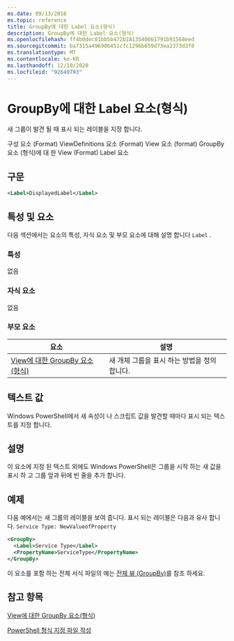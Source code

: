 ```yaml
---
ms.date: 09/13/2016
ms.topic: reference
title: GroupBy에 대한 Label 요소(형식)
description: GroupBy에 대한 Label 요소(형식)
ms.openlocfilehash: ff4b0dec01bb5b472b1813540661791b91568eed
ms.sourcegitcommit: ba7315a496986451cfc1296b659d73ea2373d3f0
ms.translationtype: MT
ms.contentlocale: ko-KR
ms.lasthandoff: 12/10/2020
ms.locfileid: "92649793"
---
```

# <a name="label-element-for-groupby-format"></a>GroupBy에 대한 Label 요소(형식)

새 그룹이 발견 될 때 표시 되는 레이블을 지정 합니다.

구성 요소 (Format) ViewDefinitions 요소 (Format) View 요소 (format) GroupBy 요소 (형식)에 대 한 View (Format) Label 요소

## <a name="syntax"></a>구문

```xml
<Label>DisplayedLabel</Label>
```

## <a name="attributes-and-elements"></a>특성 및 요소

다음 섹션에서는 요소의 특성, 자식 요소 및 부모 요소에 대해 설명 합니다 `Label` .

### <a name="attributes"></a>특성

없음

### <a name="child-elements"></a>자식 요소

없음

### <a name="parent-elements"></a>부모 요소

|요소|설명|
|-------------|-----------------|
|[View에 대한 GroupBy 요소(형식)](./groupby-element-for-view-format.md)|새 개체 그룹을 표시 하는 방법을 정의 합니다.|

## <a name="text-value"></a>텍스트 값

Windows PowerShell에서 새 속성이 나 스크립트 값을 발견할 때마다 표시 되는 텍스트를 지정 합니다.

## <a name="remarks"></a>설명

이 요소에 지정 된 텍스트 외에도 Windows PowerShell은 그룹을 시작 하는 새 값을 표시 하 고 그룹 앞과 뒤에 빈 줄을 추가 합니다.

## <a name="example"></a>예제

다음 예에서는 새 그룹의 레이블을 보여 줍니다. 표시 되는 레이블은 다음과 유사 합니다. `Service Type: NewValueofProperty`

```xml
<GroupBy>
  <Label>Service Type</Label>
  <PropertyName>ServiceType</PropertyName>
</GroupBy>

```

이 요소를 포함 하는 전체 서식 파일의 예는 [전체 뷰 (GroupBy)](./wide-view-groupby.md)를 참조 하세요.

## <a name="see-also"></a>참고 항목

[View에 대한 GroupBy 요소(형식)](./groupby-element-for-view-format.md)

[PowerShell 형식 지정 파일 작성](./writing-a-powershell-formatting-file.md)
